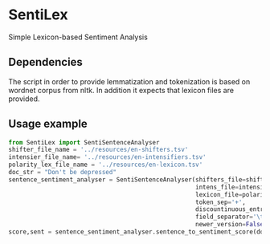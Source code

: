 # SentiLex
Simple Lexicon-based Sentiment Analysis

## Dependencies
The script in order to provide lemmatization and tokenization is based on  wordnet corpus from nltk.
In addition it expects that lexicon files are provided.

## Usage example
```python
from SentiLex import SentiSentenceAnalyser
shifter_file_name = '../resources/en-shifters.tsv'
intensier_file_name= '../resources/en-intensifiers.tsv'
polarity_lex_file_name = '../resources/en-lexicon.tsv'
doc_str = "Don't be depressed"
sentence_sentiment_analyser = SentiSentenceAnalyser(shifters_file=shifter_file_name,
                                                    intens_file=intensifier_file_name,
													lexicon_file=polarity_lex_file_name,
													token_sep='+',
													discountinuous_entry_sep='*',
													field_separator='\t',
													newer_version=False, tweet_tokenizer=True)
score,sent = sentence_sentiment_analyser.sentence_to_sentiment_score(doc_str,lemmatization=False)
```